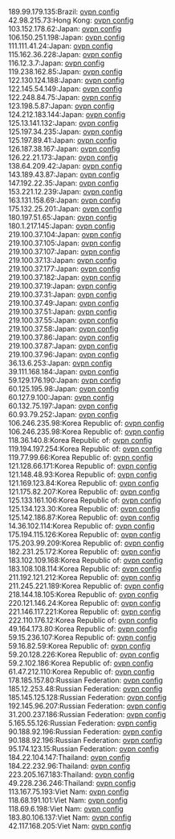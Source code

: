 189.99.179.135:Brazil: [ovpn config](vpn/189_99_179_135.ovpn)  
42.98.215.73:Hong Kong: [ovpn config](vpn/42_98_215_73.ovpn)  
103.152.178.62:Japan: [ovpn config](vpn/103_152_178_62.ovpn)  
106.150.251.198:Japan: [ovpn config](vpn/106_150_251_198.ovpn)  
111.111.41.24:Japan: [ovpn config](vpn/111_111_41_24.ovpn)  
115.162.36.228:Japan: [ovpn config](vpn/115_162_36_228.ovpn)  
116.12.3.7:Japan: [ovpn config](vpn/116_12_3_7.ovpn)  
119.238.162.85:Japan: [ovpn config](vpn/119_238_162_85.ovpn)  
122.130.124.188:Japan: [ovpn config](vpn/122_130_124_188.ovpn)  
122.145.54.149:Japan: [ovpn config](vpn/122_145_54_149.ovpn)  
122.248.84.75:Japan: [ovpn config](vpn/122_248_84_75.ovpn)  
123.198.5.87:Japan: [ovpn config](vpn/123_198_5_87.ovpn)  
124.212.183.144:Japan: [ovpn config](vpn/124_212_183_144.ovpn)  
125.13.141.132:Japan: [ovpn config](vpn/125_13_141_132.ovpn)  
125.197.34.235:Japan: [ovpn config](vpn/125_197_34_235.ovpn)  
125.197.89.41:Japan: [ovpn config](vpn/125_197_89_41.ovpn)  
126.187.38.167:Japan: [ovpn config](vpn/126_187_38_167.ovpn)  
126.22.21.173:Japan: [ovpn config](vpn/126_22_21_173.ovpn)  
138.64.209.42:Japan: [ovpn config](vpn/138_64_209_42.ovpn)  
143.189.43.87:Japan: [ovpn config](vpn/143_189_43_87.ovpn)  
147.192.22.35:Japan: [ovpn config](vpn/147_192_22_35.ovpn)  
153.221.12.239:Japan: [ovpn config](vpn/153_221_12_239.ovpn)  
163.131.158.69:Japan: [ovpn config](vpn/163_131_158_69.ovpn)  
175.132.25.201:Japan: [ovpn config](vpn/175_132_25_201.ovpn)  
180.197.51.65:Japan: [ovpn config](vpn/180_197_51_65.ovpn)  
180.1.217.145:Japan: [ovpn config](vpn/180_1_217_145.ovpn)  
219.100.37.104:Japan: [ovpn config](vpn/219_100_37_104.ovpn)  
219.100.37.105:Japan: [ovpn config](vpn/219_100_37_105.ovpn)  
219.100.37.107:Japan: [ovpn config](vpn/219_100_37_107.ovpn)  
219.100.37.13:Japan: [ovpn config](vpn/219_100_37_13.ovpn)  
219.100.37.177:Japan: [ovpn config](vpn/219_100_37_177.ovpn)  
219.100.37.182:Japan: [ovpn config](vpn/219_100_37_182.ovpn)  
219.100.37.19:Japan: [ovpn config](vpn/219_100_37_19.ovpn)  
219.100.37.31:Japan: [ovpn config](vpn/219_100_37_31.ovpn)  
219.100.37.49:Japan: [ovpn config](vpn/219_100_37_49.ovpn)  
219.100.37.51:Japan: [ovpn config](vpn/219_100_37_51.ovpn)  
219.100.37.55:Japan: [ovpn config](vpn/219_100_37_55.ovpn)  
219.100.37.58:Japan: [ovpn config](vpn/219_100_37_58.ovpn)  
219.100.37.86:Japan: [ovpn config](vpn/219_100_37_86.ovpn)  
219.100.37.87:Japan: [ovpn config](vpn/219_100_37_87.ovpn)  
219.100.37.96:Japan: [ovpn config](vpn/219_100_37_96.ovpn)  
36.13.6.253:Japan: [ovpn config](vpn/36_13_6_253.ovpn)  
39.111.168.184:Japan: [ovpn config](vpn/39_111_168_184.ovpn)  
59.129.176.190:Japan: [ovpn config](vpn/59_129_176_190.ovpn)  
60.125.195.98:Japan: [ovpn config](vpn/60_125_195_98.ovpn)  
60.127.9.100:Japan: [ovpn config](vpn/60_127_9_100.ovpn)  
60.132.75.197:Japan: [ovpn config](vpn/60_132_75_197.ovpn)  
60.93.79.252:Japan: [ovpn config](vpn/60_93_79_252.ovpn)  
106.246.235.98:Korea Republic of: [ovpn config](vpn/106_246_235_98.ovpn)  
106.246.235.98:Korea Republic of: [ovpn config](vpn/106_246_235_98.ovpn)  
118.36.140.8:Korea Republic of: [ovpn config](vpn/118_36_140_8.ovpn)  
119.194.197.254:Korea Republic of: [ovpn config](vpn/119_194_197_254.ovpn)  
119.77.99.66:Korea Republic of: [ovpn config](vpn/119_77_99_66.ovpn)  
121.128.66.171:Korea Republic of: [ovpn config](vpn/121_128_66_171.ovpn)  
121.148.48.93:Korea Republic of: [ovpn config](vpn/121_148_48_93.ovpn)  
121.169.123.84:Korea Republic of: [ovpn config](vpn/121_169_123_84.ovpn)  
121.175.82.207:Korea Republic of: [ovpn config](vpn/121_175_82_207.ovpn)  
125.133.161.106:Korea Republic of: [ovpn config](vpn/125_133_161_106.ovpn)  
125.134.123.30:Korea Republic of: [ovpn config](vpn/125_134_123_30.ovpn)  
125.142.186.87:Korea Republic of: [ovpn config](vpn/125_142_186_87.ovpn)  
14.36.102.114:Korea Republic of: [ovpn config](vpn/14_36_102_114.ovpn)  
175.194.115.126:Korea Republic of: [ovpn config](vpn/175_194_115_126.ovpn)  
175.203.99.209:Korea Republic of: [ovpn config](vpn/175_203_99_209.ovpn)  
182.231.25.172:Korea Republic of: [ovpn config](vpn/182_231_25_172.ovpn)  
183.102.109.168:Korea Republic of: [ovpn config](vpn/183_102_109_168.ovpn)  
183.108.108.114:Korea Republic of: [ovpn config](vpn/183_108_108_114.ovpn)  
211.192.121.212:Korea Republic of: [ovpn config](vpn/211_192_121_212.ovpn)  
211.245.221.189:Korea Republic of: [ovpn config](vpn/211_245_221_189.ovpn)  
218.144.18.105:Korea Republic of: [ovpn config](vpn/218_144_18_105.ovpn)  
220.121.146.24:Korea Republic of: [ovpn config](vpn/220_121_146_24.ovpn)  
221.146.117.221:Korea Republic of: [ovpn config](vpn/221_146_117_221.ovpn)  
222.110.176.12:Korea Republic of: [ovpn config](vpn/222_110_176_12.ovpn)  
49.164.173.80:Korea Republic of: [ovpn config](vpn/49_164_173_80.ovpn)  
59.15.236.107:Korea Republic of: [ovpn config](vpn/59_15_236_107.ovpn)  
59.16.82.59:Korea Republic of: [ovpn config](vpn/59_16_82_59.ovpn)  
59.20.128.226:Korea Republic of: [ovpn config](vpn/59_20_128_226.ovpn)  
59.2.102.186:Korea Republic of: [ovpn config](vpn/59_2_102_186.ovpn)  
61.47.212.110:Korea Republic of: [ovpn config](vpn/61_47_212_110.ovpn)  
178.185.157.80:Russian Federation: [ovpn config](vpn/178_185_157_80.ovpn)  
185.12.253.48:Russian Federation: [ovpn config](vpn/185_12_253_48.ovpn)  
185.145.125.128:Russian Federation: [ovpn config](vpn/185_145_125_128.ovpn)  
192.145.96.207:Russian Federation: [ovpn config](vpn/192_145_96_207.ovpn)  
31.200.237.186:Russian Federation: [ovpn config](vpn/31_200_237_186.ovpn)  
5.165.55.126:Russian Federation: [ovpn config](vpn/5_165_55_126.ovpn)  
90.188.92.196:Russian Federation: [ovpn config](vpn/90_188_92_196.ovpn)  
90.188.92.196:Russian Federation: [ovpn config](vpn/90_188_92_196.ovpn)  
95.174.123.15:Russian Federation: [ovpn config](vpn/95_174_123_15.ovpn)  
184.22.104.147:Thailand: [ovpn config](vpn/184_22_104_147.ovpn)  
184.22.232.96:Thailand: [ovpn config](vpn/184_22_232_96.ovpn)  
223.205.167.183:Thailand: [ovpn config](vpn/223_205_167_183.ovpn)  
49.228.236.246:Thailand: [ovpn config](vpn/49_228_236_246.ovpn)  
113.167.75.193:Viet Nam: [ovpn config](vpn/113_167_75_193.ovpn)  
118.68.191.101:Viet Nam: [ovpn config](vpn/118_68_191_101.ovpn)  
118.69.6.198:Viet Nam: [ovpn config](vpn/118_69_6_198.ovpn)  
183.80.106.137:Viet Nam: [ovpn config](vpn/183_80_106_137.ovpn)  
42.117.168.205:Viet Nam: [ovpn config](vpn/42_117_168_205.ovpn)  
